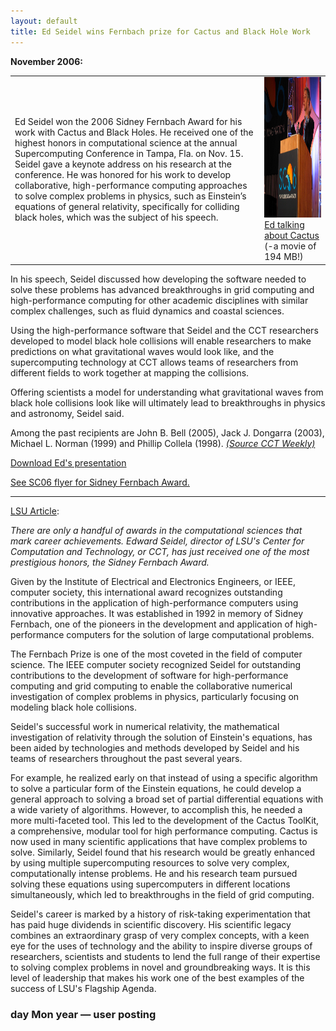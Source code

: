 ```yaml
---
layout: default
title: Ed Seidel wins Fernbach prize for Cactus and Black Hole Work
---
```

**November 2006:**

|                                                                                                                                                                                                                                                                                                                                                                                                                                                                                                                                                              |                                                                                                                                                                                                                     |
|--------------------------------------------------------------------------------------------------------------------------------------------------------------------------------------------------------------------------------------------------------------------------------------------------------------------------------------------------------------------------------------------------------------------------------------------------------------------------------------------------------------------------------------------------------------|---------------------------------------------------------------------------------------------------------------------------------------------------------------------------------------------------------------------|
| Ed Seidel won the 2006 Sidney Fernbach Award for his work with Cactus and Black Holes. He received one of the highest honors in computational science at the annual Supercomputing Conference in Tampa, Fla. on Nov. 15. Seidel gave a keynote address on his research at the conference. He was honored for his work to develop collaborative, high-performance computing approaches to solve complex problems in physics, such as Einstein’s equations of general relativity, specifically for colliding black holes, which was the subject of his speech. | [<img src="edsc06.jpg" width="300" height="225" />](http://www.cct.lsu.edu/~gallen/Movies/SeidelCactus.avi) [Ed talking about Cactus](http://www.cct.lsu.edu/~gallen/Movies/SeidelCactus.avi) (-a movie of 194 MB!) |

In his speech, Seidel discussed how developing the software needed to
solve these problems has advanced breakthroughs in grid computing and
high-performance computing for other academic disciplines with similar
complex challenges, such as fluid dynamics and coastal sciences.

Using the high-performance software that Seidel and the CCT researchers
developed to model black hole collisions will enable researchers to make
predictions on what gravitational waves would look like, and the
supercomputing technology at CCT allows teams of researchers from
different fields to work together at mapping the collisions.

Offering scientists a model for understanding what gravitational waves
from black hole collisions look like will ultimately lead to
breakthroughs in physics and astronomy, Seidel said.

Among the past recipients are John B. Bell (2005), Jack J. Dongarra
(2003), Michael L. Norman (1999) and Phillip Collela (1998). [*(Source
CCT Weekly)*](http://www.cct.lsu.edu/news/news/155)

[Download Ed's presentation](/media/presentations/SC06Seidel.pdf)

[See SC06 flyer for Sidney Fernbach Award.](/media/presentations/sc06_1)

------------------------------------------------------------------------

[LSU
Article](http://appl003.lsu.edu/UNV002.nsf/PressReleases/PR4052?OpenDocument):

*There are only a handful of awards in the computational sciences that
mark career achievements. Edward Seidel, director of LSU's Center for
Computation and Technology, or CCT, has just received one of the most
prestigious honors, the Sidney Fernbach Award.*

Given by the Institute of Electrical and Electronics Engineers, or IEEE,
computer society, this international award recognizes outstanding
contributions in the application of high-performance computers using
innovative approaches. It was established in 1992 in memory of Sidney
Fernbach, one of the pioneers in the development and application of
high-performance computers for the solution of large computational
problems.

The Fernbach Prize is one of the most coveted in the field of computer
science. The IEEE computer society recognized Seidel for outstanding
contributions to the development of software for high-performance
computing and grid computing to enable the collaborative numerical
investigation of complex problems in physics, particularly focusing on
modeling black hole collisions.

Seidel's successful work in numerical relativity, the mathematical
investigation of relativity through the solution of Einstein's
equations, has been aided by technologies and methods developed by
Seidel and his teams of researchers throughout the past several years.

For example, he realized early on that instead of using a specific
algorithm to solve a particular form of the Einstein equations, he could
develop a general approach to solving a broad set of partial
differential equations with a wide variety of algorithms. However, to
accomplish this, he needed a more multi-faceted tool. This led to the
development of the Cactus ToolKit, a comprehensive, modular tool for
high performance computing. Cactus is now used in many scientific
applications that have complex problems to solve. Similarly, Seidel
found that his research would be greatly enhanced by using multiple
supercomputing resources to solve very complex, computationally intense
problems. He and his research team pursued solving these equations using
supercomputers in different locations simultaneously, which led to
breakthroughs in the field of grid computing.

Seidel's career is marked by a history of risk-taking experimentation
that has paid huge dividends in scientific discovery. His scientific
legacy combines an extraordinary grasp of very complex concepts, with a
keen eye for the uses of technology and the ability to inspire diverse
groups of researchers, scientists and students to lend the full range of
their expertise to solving complex problems in novel and groundbreaking
ways. It is this level of leadership that makes his work one of the best
examples of the success of LSU's Flagship Agenda.

### day Mon year — user posting
